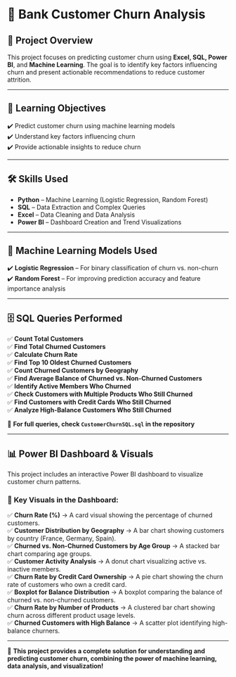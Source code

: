 

# 🏦 **Bank Customer Churn Analysis**  

## 📌 **Project Overview**  
This project focuses on predicting customer churn using **Excel, SQL, Power BI**, and **Machine Learning**. The goal is to identify key factors influencing churn and present actionable recommendations to reduce customer attrition.  

---

## 🎯 **Learning Objectives**  
✔️ Predict customer churn using machine learning models  
✔️ Understand key factors influencing churn  
✔️ Provide actionable insights to reduce churn  

---

## 🛠️ **Skills Used**  
- **Python** – Machine Learning (Logistic Regression, Random Forest)  
- **SQL** – Data Extraction and Complex Queries  
- **Excel** – Data Cleaning and Data Analysis  
- **Power BI** – Dashboard Creation and Trend Visualizations  

---

## 🧠 **Machine Learning Models Used**  
✔️ **Logistic Regression** – For binary classification of churn vs. non-churn  
✔️ **Random Forest** – For improving prediction accuracy and feature importance analysis  

---

## 🗄️ **SQL Queries Performed**  
✅ **Count Total Customers**  
✅ **Find Total Churned Customers**  
✅ **Calculate Churn Rate**  
✅ **Find Top 10 Oldest Churned Customers**  
✅ **Count Churned Customers by Geography**  
✅ **Find Average Balance of Churned vs. Non-Churned Customers**  
✅ **Identify Active Members Who Churned**  
✅ **Check Customers with Multiple Products Who Still Churned**  
✅ **Find Customers with Credit Cards Who Still Churned**  
✅ **Analyze High-Balance Customers Who Still Churned**  

📌 **For full queries, check `CustomerChurnSQL.sql` in the repository**  

---

## 📊 **Power BI Dashboard & Visuals**  
This project includes an interactive Power BI dashboard to visualize customer churn patterns.  

### 🔹 **Key Visuals in the Dashboard:**  
✅ **Churn Rate (%)** → A card visual showing the percentage of churned customers.  
✅ **Customer Distribution by Geography** → A bar chart showing customers by country (France, Germany, Spain).  
✅ **Churned vs. Non-Churned Customers by Age Group** → A stacked bar chart comparing age groups.  
✅ **Customer Activity Analysis** → A donut chart visualizing active vs. inactive members.  
✅ **Churn Rate by Credit Card Ownership** → A pie chart showing the churn rate of customers who own a credit card.  
✅ **Boxplot for Balance Distribution** → A boxplot comparing the balance of churned vs. non-churned customers.  
✅ **Churn Rate by Number of Products** → A clustered bar chart showing churn across different product usage levels.  
✅ **Churned Customers with High Balance** → A scatter plot identifying high-balance churners.  

---

🚀 **This project provides a complete solution for understanding and predicting customer churn, combining the power of machine learning, data analysis, and visualization!**  
